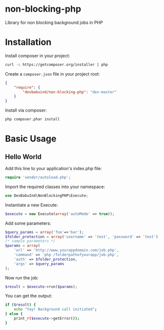 non-blocking-php
================

Library for non blocking background jobs in PHP 

Installation
============

Install composer in your project:

```bash
curl -s https://getcomposer.org/installer | php
```

Create a `composer.json` file in your project root:

```json
{
    "require": {
        "devbabuind/non-blocking-php": "dev-master"
    }
}
```

Install via composer:

```bash
php composer.phar install
```

Basic Usage
===========

Hello World
-----------

Add this line to your application's index.php file:
```php
require 'vendor/autoload.php';
```

Import the required classes into your namespace:

```php
use DevBabuInd\NonBlockingPHP\Execute;
```

Instantiate a new Execute:

```php
$execute = new Execute(array('autoMode' => true));
```

Add some parameters:

```php
$query_params = array('foo'=>'bar');
$folder_protection = array('username' => 'test', 'password' => 'test');
/* sample parameters */
$params = array(
    'url' => 'http://www.yourappdomain.com/job.php',
    'command' => 'php /folderpathofyourapp/job.php',
    'auth' => $folder_protection,
    'args' => $query_params
);
```

Now run the job:

```php
$result = $execute->run($params);
```

You can get the output:

```bash
if ($result) {
    echo "Yay! Background call initiated";
} else {
    print_r($execute->getError());
}
```
